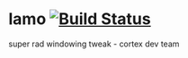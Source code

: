 # lamo [![Build Status](https://magnum.travis-ci.com/EthanArbuckle/lamo.svg?token=nnVLttWpyazVDADNrvzW&branch=lamo_no_ms)](https://magnum.travis-ci.com/EthanArbuckle/lamo)

super rad windowing tweak - cortex dev team
